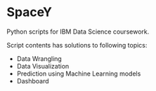 # SpaceY

Python scripts for IBM Data Science coursework. 

Script contents has solutions to following topics:
- Data Wrangling
- Data Visualization
- Prediction using Machine Learning models
- Dashboard

